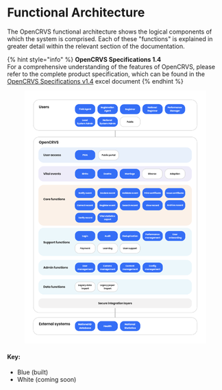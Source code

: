 # Functional Architecture

The OpenCRVS functional architecture shows the logical components of which the system is comprised. Each of these "functions" is explained in greater detail within the relevant section of the documentation.

{% hint style="info" %}
**OpenCRVS Specifications 1.4**\
For a comprehensive understanding of the features of OpenCRVS, please refer to the complete product specification, which can be found in the [OpenCRVS Specifications v1.4](https://docs.google.com/spreadsheets/d/1Jf31WkNMqlfQOYpjpfG73M5utVGrx4zqA5eiODaftNI/edit?usp=sharing) excel document
{% endhint %}

<figure><img src="../.gitbook/assets/Functional architecture2.png" alt=""><figcaption></figcaption></figure>

#### Key:

* Blue (built)
* White (coming soon)
